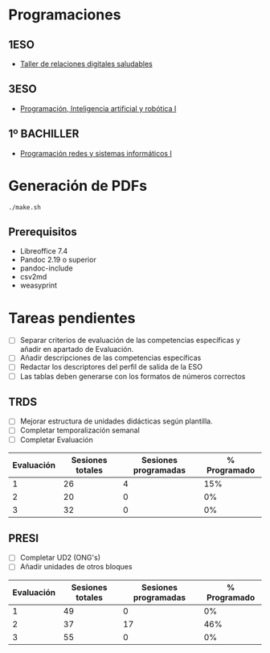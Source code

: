 # Programaciones

## 1ESO

- [Taller de relaciones digitales saludables](./TRDS)

## 3ESO

- [Programación, Inteligencia artificial y robótica I](./PIAR-I)

## 1º BACHILLER

- [Programación redes y sistemas informáticos I](./PRESI-I)

# Generación de PDFs

    ./make.sh

## Prerequisitos

- Libreoffice 7.4
- Pandoc 2.19 o superior
- pandoc-include
- csv2md
- weasyprint

# Tareas pendientes

- [ ] Separar criterios de evaluación de las competencias específicas y
  añadir en apartado de Evaluación.
- [ ] Añadir descripciones de las competencias específicas
- [ ] Redactar los descriptores del perfil de salida de la ESO
- [ ] Las tablas deben generarse con los formatos de números correctos

## TRDS

- [ ] Mejorar estructura de unidades didácticas según plantilla.
- [ ] Completar temporalización semanal
- [ ] Completar Evaluación

| Evaluación | Sesiones totales | Sesiones programadas | % Programado |
|------------|------------------|----------------------|--------------|
| 1          | 26               | 4                    | 15%          |
| 2          | 20               | 0                    | 0%           |
| 3          | 32               | 0                    | 0%           |

## PRESI

- [ ] Completar UD2 (ONG's)
- [ ] Añadir unidades de otros bloques

| Evaluación | Sesiones totales | Sesiones programadas | % Programado |
|------------|------------------|----------------------|--------------|
| 1          | 49               | 0                    | 0%           |
| 2          | 37               | 17                   | 46%          |
| 3          | 55               | 0                    | 0%           |
